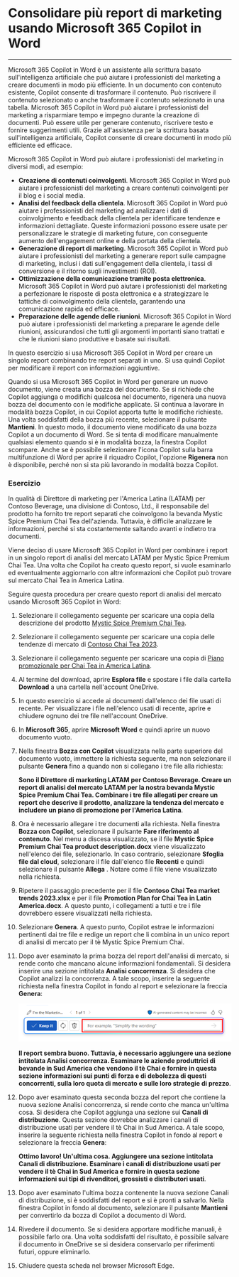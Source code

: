 # Consolidare più report di marketing usando Microsoft 365 Copilot in Word
---
Microsoft 365 Copilot in Word è un assistente alla scrittura basato sull'intelligenza artificiale che può aiutare i professionisti del marketing a creare documenti in modo più efficiente. In un documento con contenuto esistente, Copilot consente di trasformare il contenuto. Può riscrivere il contenuto selezionato o anche trasformare il contenuto selezionato in una tabella. Microsoft 365 Copilot in Word può aiutare i professionisti del marketing a risparmiare tempo e impegno durante la creazione di documenti. Può essere utile per generare contenuto, riscrivere testo e fornire suggerimenti utili. Grazie all'assistenza per la scrittura basata sull'intelligenza artificiale, Copilot consente di creare documenti in modo più efficiente ed efficace.

Microsoft 365 Copilot in Word può aiutare i professionisti del marketing in diversi modi, ad esempio:

 -  **Creazione di contenuti coinvolgenti**. Microsoft 365 Copilot in Word può aiutare i professionisti del marketing a creare contenuti coinvolgenti per il blog e i social media.
 -  **Analisi del feedback della clientela**. Microsoft 365 Copilot in Word può aiutare i professionisti del marketing ad analizzare i dati di coinvolgimento e feedback della clientela per identificare tendenze e informazioni dettagliate. Queste informazioni possono essere usate per personalizzare le strategie di marketing future, con conseguente aumento dell'engagement online e della portata della clientela.
 -  **Generazione di report di marketing**. Microsoft 365 Copilot in Word può aiutare i professionisti del marketing a generare report sulle campagne di marketing, inclusi i dati sull'engagement della clientela, i tassi di conversione e il ritorno sugli investimenti (ROI).
 -  **Ottimizzazione della comunicazione tramite posta elettronica**. Microsoft 365 Copilot in Word può aiutare i professionisti del marketing a perfezionare le risposte di posta elettronica e a strategizzare le tattiche di coinvolgimento della clientela, garantendo una comunicazione rapida ed efficace.
 -  **Preparazione delle agende delle riunioni**. Microsoft 365 Copilot in Word può aiutare i professionisti del marketing a preparare le agende delle riunioni, assicurandosi che tutti gli argomenti importanti siano trattati e che le riunioni siano produttive e basate sui risultati.

In questo esercizio si usa Microsoft 365 Copilot in Word per creare un singolo report combinando tre report separati in uno. Si usa quindi Copilot per modificare il report con informazioni aggiuntive.

Quando si usa Microsoft 365 Copilot in Word per generare un nuovo documento, viene creata una bozza del documento. Se si richiede che Copilot aggiunga o modifichi qualcosa nel documento, rigenera una nuova bozza del documento con le modifiche applicate. Si continua a lavorare in modalità bozza Copilot, in cui Copilot apporta tutte le modifiche richieste. Una volta soddisfatti della bozza più recente, selezionare il pulsante **Mantieni**. In questo modo, il documento viene modificato da una bozza Copilot a un documento di Word. Se si tenta di modificare manualmente qualsiasi elemento quando si è in modalità bozza, la finestra Copilot scompare. Anche se è possibile selezionare l'icona Copilot sulla barra multifunzione di Word per aprire il riquadro Copilot, l'opzione **Rigenera** non è disponibile, perché non si sta più lavorando in modalità bozza Copilot.

### Esercizio

In qualità di Direttore di marketing per l'America Latina (LATAM) per Contoso Beverage, una divisione di Contoso, Ltd., il responsabile del prodotto ha fornito tre report separati che coinvolgono la bevanda Mystic Spice Premium Chai Tea dell'azienda. Tuttavia, è difficile analizzare le informazioni, perché si sta costantemente saltando avanti e indietro tra documenti.

Viene deciso di usare Microsoft 365 Copilot in Word per combinare i report in un singolo report di analisi del mercato LATAM per Mystic Spice Premium Chai Tea. Una volta che Copilot ha creato questo report, si vuole esaminarlo ed eventualmente aggiornarlo con altre informazioni che Copilot può trovare sul mercato Chai Tea in America Latina.

Seguire questa procedura per creare questo report di analisi del mercato usando Microsoft 365 Copilot in Word:

1.  Selezionare il collegamento seguente per scaricare una copia della descrizione del prodotto [Mystic Spice Premium Chai Tea](https://go.microsoft.com/fwlink/?linkid=2268929).
2.  Selezionare il collegamento seguente per scaricare una copia delle tendenze di mercato di [Contoso Chai Tea 2023](https://go.microsoft.com/fwlink/?linkid=2269122).
3.  Selezionare il collegamento seguente per scaricare una copia di [Piano promozionale per Chai Tea in America Latina](https://go.microsoft.com/fwlink/?linkid=2269126).
4.  Al termine del download, aprire **Esplora file** e spostare i file dalla cartella **Download** a una cartella nell'account OneDrive.
5.  In questo esercizio si accede ai documenti dall'elenco dei file usati di recente. Per visualizzare i file nell'elenco usati di recente, aprire e chiudere ognuno dei tre file nell'account OneDrive.
6.  In **Microsoft 365**, aprire **Microsoft Word** e quindi aprire un nuovo documento vuoto.
7.  Nella finestra **Bozza con Copilot** visualizzata nella parte superiore del documento vuoto, immettere la richiesta seguente, ma non selezionare il pulsante **Genera** fino a quando non si collegano i tre file alla richiesta:
    
    **Sono il Direttore di marketing LATAM per Contoso Beverage. Creare un report di analisi del mercato LATAM per la nostra bevanda Mystic Spice Premium Chai Tea. Combinare i tre file allegati per creare un report che descrive il prodotto, analizzare la tendenza del mercato e includere un piano di promozione per l'America Latina**.
8.  Ora è necessario allegare i tre documenti alla richiesta. Nella finestra **Bozza con Copilot**, selezionare il pulsante **Fare riferimento al contenuto**. Nel menu a discesa visualizzato, se il file **Mystic Spice Premium Chai Tea product description.docx** viene visualizzato nell'elenco dei file, selezionarlo. In caso contrario, selezionare **Sfoglia file dal cloud**, selezionare il file dall'elenco file **Recenti** e quindi selezionare il pulsante **Allega** . Notare come il file viene visualizzato nella richiesta.
9.  Ripetere il passaggio precedente per il file **Contoso Chai Tea market trends 2023.xlsx** e per il file **Promotion Plan for Chai Tea in Latin America.docx**. A questo punto, i collegamenti a tutti e tre i file dovrebbero essere visualizzati nella richiesta.
10. Selezionare **Genera**. A questo punto, Copilot estrae le informazioni pertinenti dai tre file e redige un report che li combina in un unico report di analisi di mercato per il tè Mystic Spice Premium Chai.
11. Dopo aver esaminato la prima bozza del report dell'analisi di mercato, si rende conto che mancano alcune informazioni fondamentali. Si desidera inserire una sezione intitolata **Analisi concorrenza**. Si desidera che Copilot analizzi la concorrenza. A tale scopo, inserire la seguente richiesta nella finestra Copilot in fondo al report e selezionare la freccia **Genera**:
    
    ![Screenshot che mostra la finestra della richiesta di Copilot che appare in fondo a un documento di Word.](../media/copilot-window-word-a5ec12f6.png)
    
    
    **Il report sembra buono. Tuttavia, è necessario aggiungere una sezione intitolata Analisi concorrenza. Esaminare le aziende produttrici di bevande in Sud America che vendono il tè Chai e fornire in questa sezione informazioni sui punti di forza e di debolezza di questi concorrenti, sulla loro quota di mercato e sulle loro strategie di prezzo**.
12. Dopo aver esaminato questa seconda bozza del report che contiene la nuova sezione Analisi concorrenza, si rende conto che manca un'ultima cosa. Si desidera che Copilot aggiunga una sezione sui **Canali di distribuzione**. Questa sezione dovrebbe analizzare i canali di distribuzione usati per vendere il tè Chai in Sud America. A tale scopo, inserire la seguente richiesta nella finestra Copilot in fondo al report e selezionare la freccia **Genera**:
    
    **Ottimo lavoro! Un'ultima cosa. Aggiungere una sezione intitolata Canali di distribuzione. Esaminare i canali di distribuzione usati per vendere il tè Chai in Sud America e fornire in questa sezione informazioni sui tipi di rivenditori, grossisti e distributori usati**.
13. Dopo aver esaminato l'ultima bozza contenente la nuova sezione Canali di distribuzione, si è soddisfatti del report e si è pronti a salvarlo. Nella finestra Copilot in fondo al documento, selezionare il pulsante **Mantieni** per convertirlo da bozza di Copilot a documento di Word.
14. Rivedere il documento. Se si desidera apportare modifiche manuali, è possibile farlo ora. Una volta soddisfatti del risultato, è possibile salvare il documento in OneDrive se si desidera conservarlo per riferimenti futuri, oppure eliminarlo.
15. Chiudere questa scheda nel browser Microsoft Edge.
